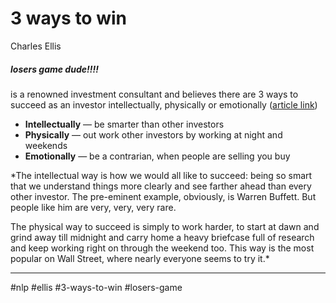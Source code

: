 # 3 ways to win

Charles Ellis 
##### losers game dude!!!!

is a renowned investment consultant and believes there are 3 ways to succeed as an investor intellectually, physically or emotionally ([article link](https://jasonzweig.com/wall-streets-wisest-man/))

-   **Intellectually** — be smarter than other investors
-   **Physically** — out work other investors by working at night and weekends
-   **Emotionally** — be a contrarian, when people are selling you buy

*The intellectual way is how we would all like to succeed: being so smart that we understand things more clearly and see farther ahead than every other investor. The pre-eminent example, obviously, is Warren Buffett. But people like him are very, very, very rare.

The physical way to succeed is simply to work harder, to start at dawn and grind away till midnight and carry home a heavy briefcase full of research and keep working right on through the weekend too. This way is the most popular on Wall Street, where nearly everyone seems to try it.*
***
#nlp #ellis #3-ways-to-win #losers-game